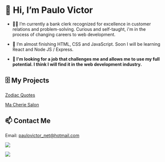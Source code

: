 # 👋 Hi, I’m Paulo Victor
* :man_office_worker: I’m currently a bank clerk recognized for excellence in customer relations and problem-solving.
Curious and self-taught, i'm in the process of changing careers to web development.

* :open_book: I’m almost finishing HTML, CSS and JavaScript. Soon I will be learning React and Node JS / Express.

* **:mag_right: I'm looking for a job that challenges me and allows me to use my full potential. I think I will find it in the web development industry.**
## :file_cabinet: My Projects

[Zodiac Quotes](https://github.com/pvictorpv/zodiac-quotes)

[Ma Cherie Salon](https://pvictorpv.github.io/ma-cherie-salon/)

## 📫 Contact Me

Email: paulovictor_net@hotmail.com

<a href="https://www.linkedin.com/in/paulo-victor-silveira-de-oliveira-2b7953114/"><img src="https://img.shields.io/badge/LinkedIn-0077B5?style=for-the-badge&logo=linkedin&logoColor=white"/></a>

<a href="https://www.instagram.com/pvictorpv/"><img src="https://img.shields.io/badge/Instagram-E4405F?style=for-the-badge&logo=instagram&logoColor=white"/></a>

<!---
pvictorpv/pvictorpv is a ✨ special ✨ repository because its `README.md` (this file) appears on your GitHub profile.
You can click the Preview link to take a look at your changes.
--->

